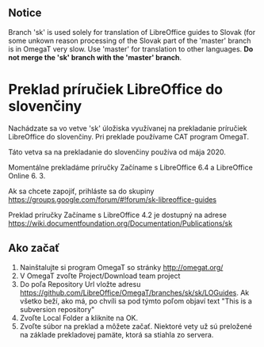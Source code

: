 ## Notice
Branch 'sk' is used solely for translation of LibreOffice guides to Slovak (for some unkown reason processing of the Slovak part of the 'master' branch is in OmegaT very slow. Use 'master' for translation to other languages. **Do not merge the 'sk' branch with the 'master' branch**.

# Preklad príručiek LibreOffice do slovenčiny
Nachádzate sa vo vetve 'sk' úložiska využívanej na prekladanie príručiek LibreOffice do slovenčiny. Pri preklade používame CAT program OmegaT.

Táto vetva sa na prekladanie do slovenčiny používa od mája 2020.

Momentálne prekladáme príručky Začíname s LibreOffice 6.4 a LibreOffice Online 6. 3.

Ak sa chcete zapojiť, prihláste sa do skupiny https://groups.google.com/forum/#!forum/sk-libreoffice-guides

Preklad príručky Začíname s LibreOffice 4.2 je dostupný na adrese https://wiki.documentfoundation.org/Documentation/Publications/sk 

## Ako začať
1. Nainštalujte si program OmegaT so stránky http://omegat.org/
1. V OmegaT zvoľte Project/Download team project
1. Do poľa Repository Url vložte adresu https://github.com/LibreOffice/OmegaT/branches/sk/sk/LOGuides. Ak všetko beží, ako má, po chvíli sa pod týmto poľom objaví text "This is a subversion repository"
1. Zvoľte Local Folder a kliknite na OK.
1. Zvoľte súbor na preklad a môžete začať. Niektoré vety už sú preložené na základe prekladovej pamäte, ktorá sa stiahla zo servera. 


